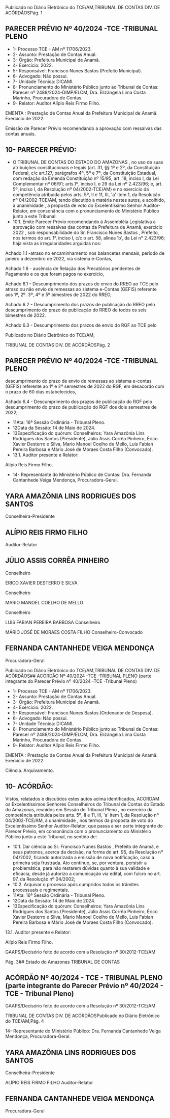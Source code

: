 Publicado  no  Diário  Eletrônico do TCE/AM,TRIBUNAL DE CONTAS DIV. DE ACÓRDÃOSPág. 1

## PARECER PRÉVIO Nº 40/2024 -TCE -TRIBUNAL PLENO

- 1- Processo TCE - AM nº 11706/2023.
- 2- Assunto: Prestação de Contas Anual.
- 3- Órgão: Prefeitura Municipal de Anamã.
- 4- Exercício: 2022.
- 5- Responsável: Francisco Nunes Bastos (Prefeito Municipal).
- 6- Advogado: Não possui.
- 7- Unidade Técnica: DICAMI.
- 8- Pronunciamento  do  Ministério  Público  junto  ao  Tribunal  de  Contas: Parecer  nº 2488/2024-DIMP/ELCM, Dra. Elizângela Lima Costa Marinho, Procuradora de Contas.
- 9- Relator: Auditor Alípio Reis Firmo Filho.

EMENTA : Prestação de Contas Anual da Prefeitura Municipal de Anamã. Exercício de 2022.

Emissão de Parecer Prévio recomendando a aprovação com ressalvas das contas anuais.

## 10-  PARECER PRÉVIO:

- O  TRIBUNAL  DE  CONTAS  DO  ESTADO  DO  AMAZONAS ,  no  uso  de  suas atribuições  constitucionais  e  legais  (art.  31,  §§  1º  e  2º,  da  Constituição  Federal,  c/c art.127,  parágrafos  4º,  5º  e  7º,  da  Constituição  Estadual,  com  redação  da  Emenda Constituição nº 15/95, art. 18, inciso I, da Lei Complementar nº 06/91; arts.1º, inciso I, e 29  da  Lei  nº  2.423/96;  e,  art.  5º,  inciso  I,  da  Resolução  nº  04/2002-TCE/AM)  e  no exercício da competência atribuída pelos arts. 5º, II e 11, III, 'a' item 1, da Resolução nº 04/2002-TCE/AM, tendo discutido a matéria nestes autos, e acolhido, à unanimidade , a proposta  de  voto  do  Excelentíssimo  Senhor  Auditor-Relator, em  consonância com  o pronunciamento do Ministério Público junto a este Tribunal:
- 10.1. Emite  Parecer  Prévio  recomendando  à  Assembléia  Legislativa  a aprovação  com  ressalvas das contas da Prefeitura de Anamã, exercício 2022 , sob responsabilidade do Sr. Francisco Nunes Bastos , Prefeito, nos termos do art. 1°, inciso I, c/c o art. 58, alínea 'b', da Lei n° 2.423/96; haja vista as irregularidades arguidas nos:

Achado 1.1 -atraso no encaminhamento nos balancetes mensais, período de janeiro a dezembro de 2022, via sistema e-Contas,

Achado 1.6 - ausência de Relação dos Precatórios pendentes de Pagamento e os que foram pagos no exercício,

Achado 6.1 -  Descumprimento  dos  prazos  de  envio  do  RREO  ao  TCE pelo  atraso  ou  não  envio  de  remessas  ao  sistema  e-Contas  (GEFIS) referente aos 1º, 2º. 3º, 4º e 5º bimestres de 2022 do RREO,

Achado 6.2 - Descumprimento dos prazos de publicação do RREO pelo descumprimento  do  prazo  de  publicação  do  RREO  de  todos  os  seis bimestres de 2022.

Achado 6.3 - Descumprimento dos prazos de envio do RGF ao TCE pelo

Publicado  no  Diário  Eletrônico do TCE/AM,

TRIBUNAL DE CONTAS DIV. DE ACÓRDÃOSPág. 2

## PARECER PRÉVIO Nº 40/2024 -TCE -TRIBUNAL PLENO

descumprimento  do  prazo  de  envio  de  remessas  ao  sistema  e-contas (GEFIS) referente ao 1º e 2º semestres de 2022 do RGF, em desacordo com o prazo de 60 dias estabelecidos,

Achado 6.4 -  Descumprimento  dos  prazos  de  publicação  do  RGF  pelo descumprimento do prazo de publicação do RGF dos dois semestres de 2022;

- 11Ata: 16ª Sessão Ordinária - Tribunal Pleno.
- 12Data da Sessão: 14 de Maio de 2024.
- 13Especificação  do  quórum: Conselheiros: Yara  Amazônia  Lins  Rodrigues  dos Santos (Presidente), Júlio Assis Corrêa Pinheiro, Érico Xavier Desterro e Silva, Mario Manoel Coelho de Mello, Luis Fabian Pereira Barbosa e Mário José de Moraes Costa Filho (Convocado).
- 13.1. Auditor presente e Relator:

Alípio Reis Firmo Filho.

- 14-  Representante do Ministério Público de Contas: Dra. Fernanda Cantanhede Veiga Mendonça, Procuradora-Geral.

## YARA AMAZÔNIA LINS RODRIGUES DOS SANTOS

Conselheira-Presidente

## ALÍPIO REIS FIRMO FILHO

Auditor-Relator

## JÚLIO ASSIS CORRÊA PINHEIRO

Conselheiro

ÉRICO XAVIER DESTERRO E SILVA

Conselheiro

MARIO MANOEL COELHO DE MELLO

Conselheiro

LUIS FABIAN PEREIRA BARBOSA Conselheiro

MÁRIO JOSÉ DE MORAES COSTA FILHO Conselheiro-Convocado

## FERNANDA CANTANHEDE VEIGA MENDONÇA

Procuradora-Geral

Publicado  no  Diário  Eletrônico do TCE/AM,TRIBUNAL DE CONTAS DIV. DE ACÓRDÃOS## ACÓRDÃO Nº 40/2024 -TCE -TRIBUNAL PLENO (parte integrante do Parecer Prévio nº 40/2024 -TCE -Tribunal Pleno)

- 1- Processo TCE - AM nº 11706/2023.
- 2- Assunto: Prestação de Contas Anual.
- 3- Órgão: Prefeitura Municipal de Anamã.
- 4- Exercício: 2022.
- 5- Responsável: Francisco Nunes Bastos (Ordenador de Despesa).
- 6- Advogado: Não possui.
- 7- Unidade Técnica: DICAMI.
- 8- Pronunciamento  do  Ministério  Público  junto  ao  Tribunal  de  Contas: Parecer  nº 2488/2024-DIMP/ELCM, Dra. Elizângela Lima Costa Marinho, Procuradora de Contas.
- 9- Relator: Auditor Alípio Reis Firmo Filho.

EMENTA : Prestação de Contas Anual da Prefeitura Municipal de Anamã. Exercício de 2022.

Ciência. Arquivamento.

## 10-  ACÓRDÃO:

Vistos, relatados e discutidos estes autos acima identificados, ACORDAM os Excelentíssimos Senhores Conselheiros do Tribunal de Contas do Estado do Amazonas, reunidos em Sessão do Tribunal Pleno , no exercício da competência atribuída pelos arts. 5º, II e 11, III, 'a' item 1, da Resolução nº 04/2002-TCE/AM, à unanimidade , nos termos da  proposta  de  voto  do  Excelentíssimo  Senhor  Auditor-Relator,  que  passa  a  ser  parte integrante  do  Parecer  Prévio, em  consonância com  o  pronunciamento  do  Ministério Público junto a este Tribunal, no sentido de:

- 10.1. Dar  ciência ao Sr.  Francisco  Nunes  Bastos ,  Prefeito  de  Anamã,  e seus patronos, acerca da decisão, na forma do art. 95, da Resolução nº 04/2002,  ficando  autorizada  a  emissão  de  nova  notificação,  caso  a primeira  seja  frustrada. Ato  contínuo,  se,  por  ventura,  persistir a problemática,  para  não  restarem  dúvidas  quanto  à  sua  validade  e eficácia, desde já autorizo a comunicação via edital, com fulcro no art. 97, da Resolução nº 04/2002;
- 10.2. Arquivar o  processo após cumpridos todos os trâmites processuais e regimentais.
- 11Ata: 16ª Sessão Ordinária - Tribunal Pleno.
- 12Data da Sessão: 14 de Maio de 2024.
- 13Especificação  do  quórum: Conselheiros: Yara  Amazônia  Lins  Rodrigues  dos Santos (Presidente), Júlio Assis Corrêa Pinheiro, Érico Xavier Desterro e Silva, Mario Manoel Coelho de Mello, Luis Fabian Pereira Barbosa e Mário José de Moraes Costa Filho (Convocado).

13.1. Auditor presente e Relator:

Alípio Reis Firmo Filho.

GAAPS/Decisório feito de acordo com a Resolução nº 30/2012-TCE/AM

Pág. 3## Estado do Amazonas TRIBUNAL DE CONTAS

## ACÓRDÃO Nº 40/2024 - TCE - TRIBUNAL PLENO (parte integrante do Parecer Prévio nº 40/2024 - TCE - Tribunal Pleno)

GAAPS/Decisório feito de acordo com a Resolução nº 30/2012-TCE/AM

TRIBUNAL DE CONTAS DIV. DE ACÓRDÃOSPublicado  no  Diário  Eletrônico do TCE/AM,Pág. 4

14-  Representante do Ministério Público: Dra. Fernanda Cantanhede Veiga Mendonça, Procuradora-Geral.

## YARA AMAZÔNIA LINS RODRIGUES DOS SANTOS

Conselheira-Presidente

ALÍPIO REIS FIRMO FILHO Auditor-Relator

## FERNANDA CANTANHEDE VEIGA MENDONÇA

Procuradora-Geral
